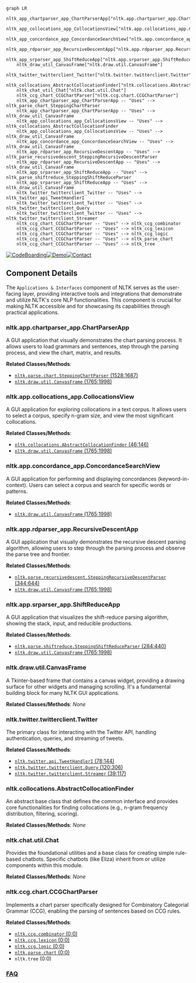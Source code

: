 ```mermaid
graph LR
    nltk_app_chartparser_app_ChartParserApp["nltk.app.chartparser_app.ChartParserApp"]
    nltk_app_collocations_app_CollocationsView["nltk.app.collocations_app.CollocationsView"]
    nltk_app_concordance_app_ConcordanceSearchView["nltk.app.concordance_app.ConcordanceSearchView"]
    nltk_app_rdparser_app_RecursiveDescentApp["nltk.app.rdparser_app.RecursiveDescentApp"]
    nltk_app_srparser_app_ShiftReduceApp["nltk.app.srparser_app.ShiftReduceApp"]
    nltk_draw_util_CanvasFrame["nltk.draw.util.CanvasFrame"]
    nltk_twitter_twitterclient_Twitter["nltk.twitter.twitterclient.Twitter"]
    nltk_collocations_AbstractCollocationFinder["nltk.collocations.AbstractCollocationFinder"]
    nltk_chat_util_Chat["nltk.chat.util.Chat"]
    nltk_ccg_chart_CCGChartParser["nltk.ccg.chart.CCGChartParser"]
    nltk_app_chartparser_app_ChartParserApp -- "Uses" --> nltk_parse_chart_SteppingChartParser
    nltk_app_chartparser_app_ChartParserApp -- "Uses" --> nltk_draw_util_CanvasFrame
    nltk_app_collocations_app_CollocationsView -- "Uses" --> nltk_collocations_AbstractCollocationFinder
    nltk_app_collocations_app_CollocationsView -- "Uses" --> nltk_draw_util_CanvasFrame
    nltk_app_concordance_app_ConcordanceSearchView -- "Uses" --> nltk_draw_util_CanvasFrame
    nltk_app_rdparser_app_RecursiveDescentApp -- "Uses" --> nltk_parse_recursivedescent_SteppingRecursiveDescentParser
    nltk_app_rdparser_app_RecursiveDescentApp -- "Uses" --> nltk_draw_util_CanvasFrame
    nltk_app_srparser_app_ShiftReduceApp -- "Uses" --> nltk_parse_shiftreduce_SteppingShiftReduceParser
    nltk_app_srparser_app_ShiftReduceApp -- "Uses" --> nltk_draw_util_CanvasFrame
    nltk_twitter_twitterclient_Twitter -- "Uses" --> nltk_twitter_api_TweetHandlerI
    nltk_twitter_twitterclient_Twitter -- "Uses" --> nltk_twitter_twitterclient_Query
    nltk_twitter_twitterclient_Twitter -- "Uses" --> nltk_twitter_twitterclient_Streamer
    nltk_ccg_chart_CCGChartParser -- "Uses" --> nltk_ccg_combinator
    nltk_ccg_chart_CCGChartParser -- "Uses" --> nltk_ccg_lexicon
    nltk_ccg_chart_CCGChartParser -- "Uses" --> nltk_ccg_logic
    nltk_ccg_chart_CCGChartParser -- "Uses" --> nltk_parse_chart
    nltk_ccg_chart_CCGChartParser -- "Uses" --> nltk_tree
```
[![CodeBoarding](https://img.shields.io/badge/Generated%20by-CodeBoarding-9cf?style=flat-square)](https://github.com/CodeBoarding/CodeBoarding)[![Demo](https://img.shields.io/badge/Try%20our-Demo-blue?style=flat-square)](https://www.codeboarding.org/demo)[![Contact](https://img.shields.io/badge/Contact%20us%20-%20contact@codeboarding.org-lightgrey?style=flat-square)](mailto:contact@codeboarding.org)

## Component Details

The `Applications & Interfaces` component of NLTK serves as the user-facing layer, providing interactive tools and integrations that demonstrate and utilize NLTK's core NLP functionalities. This component is crucial for making NLTK accessible and for showcasing its capabilities through practical applications.

### nltk.app.chartparser_app.ChartParserApp
A GUI application that visually demonstrates the chart parsing process. It allows users to load grammars and sentences, step through the parsing process, and view the chart, matrix, and results.


**Related Classes/Methods**:

- <a href="https://github.com/nltk/nltk/blob/master/nltk/parse/chart.py#L1528-L1687" target="_blank" rel="noopener noreferrer">`nltk.parse.chart.SteppingChartParser` (1528:1687)</a>
- <a href="https://github.com/nltk/nltk/blob/master/nltk/draw/util.py#L1765-L1998" target="_blank" rel="noopener noreferrer">`nltk.draw.util.CanvasFrame` (1765:1998)</a>


### nltk.app.collocations_app.CollocationsView
A GUI application for exploring collocations in a text corpus. It allows users to select a corpus, specify n-gram size, and view the most significant collocations.


**Related Classes/Methods**:

- <a href="https://github.com/nltk/nltk/blob/master/nltk/collocations.py#L46-L146" target="_blank" rel="noopener noreferrer">`nltk.collocations.AbstractCollocationFinder` (46:146)</a>
- <a href="https://github.com/nltk/nltk/blob/master/nltk/draw/util.py#L1765-L1998" target="_blank" rel="noopener noreferrer">`nltk.draw.util.CanvasFrame` (1765:1998)</a>


### nltk.app.concordance_app.ConcordanceSearchView
A GUI application for performing and displaying concordances (keyword-in-context). Users can select a corpus and search for specific words or patterns.


**Related Classes/Methods**:

- <a href="https://github.com/nltk/nltk/blob/master/nltk/draw/util.py#L1765-L1998" target="_blank" rel="noopener noreferrer">`nltk.draw.util.CanvasFrame` (1765:1998)</a>


### nltk.app.rdparser_app.RecursiveDescentApp
A GUI application that visually demonstrates the recursive descent parsing algorithm, allowing users to step through the parsing process and observe the parse tree and frontier.


**Related Classes/Methods**:

- <a href="https://github.com/nltk/nltk/blob/master/nltk/parse/recursivedescent.py#L344-L644" target="_blank" rel="noopener noreferrer">`nltk.parse.recursivedescent.SteppingRecursiveDescentParser` (344:644)</a>
- <a href="https://github.com/nltk/nltk/blob/master/nltk/draw/util.py#L1765-L1998" target="_blank" rel="noopener noreferrer">`nltk.draw.util.CanvasFrame` (1765:1998)</a>


### nltk.app.srparser_app.ShiftReduceApp
A GUI application that visualizes the shift-reduce parsing algorithm, showing the stack, input, and reducible productions.


**Related Classes/Methods**:

- <a href="https://github.com/nltk/nltk/blob/master/nltk/parse/shiftreduce.py#L284-L440" target="_blank" rel="noopener noreferrer">`nltk.parse.shiftreduce.SteppingShiftReduceParser` (284:440)</a>
- <a href="https://github.com/nltk/nltk/blob/master/nltk/draw/util.py#L1765-L1998" target="_blank" rel="noopener noreferrer">`nltk.draw.util.CanvasFrame` (1765:1998)</a>


### nltk.draw.util.CanvasFrame
A Tkinter-based frame that contains a canvas widget, providing a drawing surface for other widgets and managing scrolling. It's a fundamental building block for many NLTK GUI applications.


**Related Classes/Methods**: _None_

### nltk.twitter.twitterclient.Twitter
The primary class for interacting with the Twitter API, handling authentication, queries, and streaming of tweets.


**Related Classes/Methods**:

- <a href="https://github.com/nltk/nltk/blob/master/nltk/twitter/api.py#L78-L144" target="_blank" rel="noopener noreferrer">`nltk.twitter.api.TweetHandlerI` (78:144)</a>
- <a href="https://github.com/nltk/nltk/blob/master/nltk/twitter/twitterclient.py#L120-L306" target="_blank" rel="noopener noreferrer">`nltk.twitter.twitterclient.Query` (120:306)</a>
- <a href="https://github.com/nltk/nltk/blob/master/nltk/twitter/twitterclient.py#L39-L117" target="_blank" rel="noopener noreferrer">`nltk.twitter.twitterclient.Streamer` (39:117)</a>


### nltk.collocations.AbstractCollocationFinder
An abstract base class that defines the common interface and provides core functionalities for finding collocations (e.g., n-gram frequency distribution, filtering, scoring).


**Related Classes/Methods**: _None_

### nltk.chat.util.Chat
Provides the foundational utilities and a base class for creating simple rule-based chatbots. Specific chatbots (like Eliza) inherit from or utilize components within this module.


**Related Classes/Methods**: _None_

### nltk.ccg.chart.CCGChartParser
Implements a chart parser specifically designed for Combinatory Categorial Grammar (CCG), enabling the parsing of sentences based on CCG rules.


**Related Classes/Methods**:

- <a href="https://github.com/nltk/nltk/blob/master/nltk/ccg/combinator.py#L0-L0" target="_blank" rel="noopener noreferrer">`nltk.ccg.combinator` (0:0)</a>
- <a href="https://github.com/nltk/nltk/blob/master/nltk/ccg/lexicon.py#L0-L0" target="_blank" rel="noopener noreferrer">`nltk.ccg.lexicon` (0:0)</a>
- <a href="https://github.com/nltk/nltk/blob/master/nltk/ccg/logic.py#L0-L0" target="_blank" rel="noopener noreferrer">`nltk.ccg.logic` (0:0)</a>
- <a href="https://github.com/nltk/nltk/blob/master/nltk/parse/chart.py#L0-L0" target="_blank" rel="noopener noreferrer">`nltk.parse.chart` (0:0)</a>
- `nltk.tree` (0:0)




### [FAQ](https://github.com/CodeBoarding/GeneratedOnBoardings/tree/main?tab=readme-ov-file#faq)